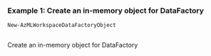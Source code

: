 ### Example 1: Create an in-memory object for DataFactory
```powershell
New-AzMLWorkspaceDataFactoryObject
```

```output
```

Create an in-memory object for DataFactory

